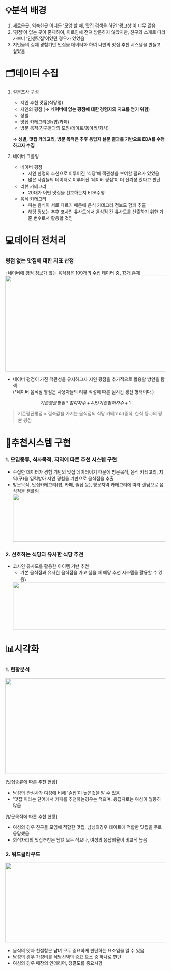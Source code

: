 # 💡분석 배경
1. 새로운곳, 익숙한곳 어디든 ‘모임’할 때, 맛집 검색을 하면 ‘광고성’이 너무 많음
2. ‘평점’이 없는 곳이 존재하여, 이로인해 전혀 방문하지 않았지만, 친구의 소개로 따라가보니 ‘인생맛집’이였던 경우가 있었음
3. 지인들의 실제 경험기반 맛집을 데이터화 하여 나만의 맛집 추천 시스템을 만들고 싶었음

# 🗂️데이터 수집
1. 설문조사 구성
    - 지인 추천 맛집(식당명)
    - 지인의 평점 (→ **네이버에 없는 평점에 대한 경험자의 지표를 얻기 위함**)
    - 성별
    - 맛집 카테고리(술/밥/카페)
    - 방문 목적(친구들과의 모임/데이트/동아리/회식)
    
    ⇒ **성별, 맛집 카테고리, 방문 목적은 추후 응답자 설문 결과를 기반으로 EDA를 수행하고자 수집**
    
2. 네이버 크롤링
    - 네이버 평점
        - 지인 한명의 추천으로 이루어진 ‘식당’에 객관성을 부여할 필요가 있었음
        - 많은 사람들의 데이터로 이루어진 ‘네이버 평점’이 더 신뢰성 있다고 판단
    - 리뷰 카테고리
        - 20대가 어떤 맛집을 선호하는지 EDA수행
    - 음식 카테고리
        - 파는 음식이 서로 다르기 때문에 음식 카테고리 정보도 함께 추출
        - 해당 정보는 추후 코사인 유사도에서 음식점 간 유사도를 산출하기 위한 기준 변수로서 활용할 것임
        
# 💻데이터 전처리
### 평점 없는 맛집에 대한 지표 산정
  : 네이버에 평점 정보가 없는 음식점은 109개의 수집 데이터 중, 13개 존재\
    <img src="https://user-images.githubusercontent.com/90360950/231228203-412bb862-8a97-44f8-bfb0-579ea2f5df97.png" width="700" height="300"/>
- 네이버 평점이 가진 객관성을 유지하고자 지인 평점을 추가적으로 활용할 방안을 탐색 \
    (*네이버 음식점 평점은 사용자들의 리뷰 작성에 따른 실시간 갱신 형태이다.)

$$
기존평균평점*참여자수 +4.5 / 기존 참여자수+1
$$

> 기존평균평점 = 결측값을 가지는 음식점의 식당 카테고리(중식, 한식 등..)의 평균 평점

# 📱추천시스템 구현
### 1. 모임종류, 식사목적, 지역에 따른 추천 시스템 구현
   - 수집한 데이터가 경험 기반의 맛집 데이터이기 때문에 방문목적, 음식 카테고리, 지역(구)을 입력받아 지인 경험을 기반으로 음식점을 추출
   - 방문목적, 맛집카테고리(밥, 카페, 술집 등), 방문지역 카테고리에 따라 랜덤으로 음식점을 샘플링
    <img src="https://user-images.githubusercontent.com/90360950/231233569-0bc11896-2401-45e0-8a05-864902d854f4.png" width="700" height="150"/>

### 2. 선호하는 식당과 유사한 식당 추천
- 코사인 유사도를 활용한 아이템 기반 추천
    - 가본 음식점과 유사한 음식점을 가고 싶을 때 해당 추천 시스템을 활용할 수 있음\
    <img src="https://user-images.githubusercontent.com/90360950/231234794-0860beef-7cf2-4a58-a2ce-b1e2f864e542.png" width="700" height="150"/>
    
# 📊시각화
### 1. 현황분석
 <img src="https://user-images.githubusercontent.com/90360950/231236599-3be321ff-7f5d-460a-ab17-a2676e8f6a51.png" width="700" height="300"/>

[맛집종류에 따른 추천 현황]

- 남성의 관심사가 여성에 비해 '술집'이 높은것을 알 수 있음
- '맛집'이라는 단어에서 카페를 추천하는경우는 적으며, 응답자로는 여성이 월등히 많음

[방문목적에 따른 추천 현황]

- 여성의 경우 친구들 모임에 적합한 맛집, 남성의경우 데이트에 적합한 맛집을 주로 응답했음
- 회식자리의 맛집추천은 남녀 모두 적으나, 여성의 응답비율이 비교적 높음

### 2. 워드클라우드
 <img src="https://user-images.githubusercontent.com/90360950/231238499-eac66de8-ef1d-45ec-ba24-e6f2aa18899f.png" width="900" height="250"/>

- 음식의 맛과 친절함은 남녀 모두 중요하게 판단하는 요소임을 알 수 있음
- 남성의 경우 가성비를 식당선택의 중요 요소 중 하나로 판단
- 여성의 경우 매장의 인테리어, 청결도를 중요시함
